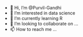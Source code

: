 - 👋 Hi, I’m @Purvil-Gandhi
- 👀 I’m interested in data science
- 🌱 I’m currently learning R 
- 💞️ I’m looking to collaborate on ...
- 📫 How to reach me ...

<!---
Purvil-Gandhi/Purvil-Gandhi is a ✨ special ✨ repository because its `README.md` (this file) appears on your GitHub profile.
You can click the Preview link to take a look at your changes.
--->

